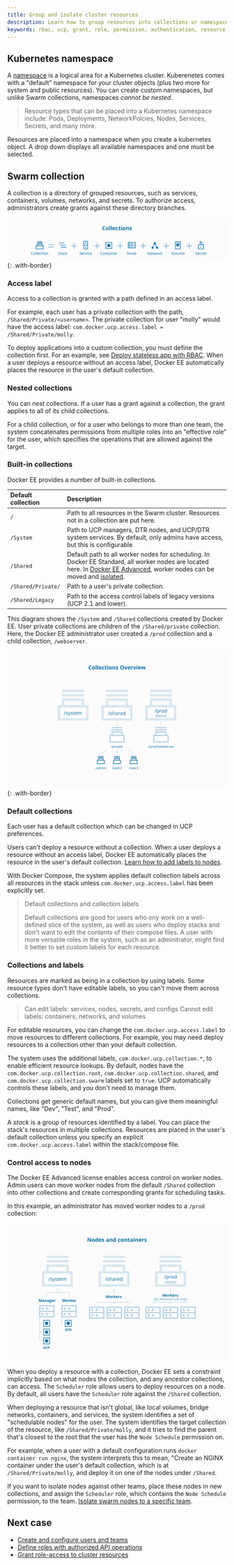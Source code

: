 ```yaml
---
title: Group and isolate cluster resources
description: Learn how to group resources into collections or namespaces to control access.
keywords: rbac, ucp, grant, role, permission, authentication, resource collection
---
```


## Kubernetes namespace

A
[namespace](https://kubernetes.io/docs/concepts/overview/working-with-objects/namespaces/)
is a logical area for a Kubernetes cluster. Kuberenetes comes with a "default"
namespace for your cluster objects (plus two more for system and public
resources). You can create custom namespaces, but unlike Swarm collections,
namespaces _cannot be nested_.

> Resource types that can be placed into a Kubernetes namespace include: Pods,
> Deployments, NetworkPolcies, Nodes, Services, Secrets, and many more.

Resources are placed into a namespace when you create a kubernetes object. A
drop down displays all available namespaces and one must be selected.

## Swarm collection

A collection is a directory of grouped resources, such as services, containers,
volumes, networks, and secrets. To authorize access, administrators create
grants against these directory branches.

![](../images/collections-and-resources.svg){: .with-border}

### Access label

Access to a collection is granted with a path defined in an access label.

For example, each user has a private collection with the path,
`/Shared/Private/<username>`. The  private collection for user "molly" would have
the access label: `com.docker.ucp.access.label = /Shared/Private/molly`.

To deploy applications into a custom collection, you must define the collection
first. For an example, see [Deploy stateless app with RBAC](rbac-howto-deploy-stateless-app.md).
When a user deploys a resource without an access label, Docker EE automatically
places the resource in the user's default collection.

### Nested collections

You can nest collections. If a user has a grant against a collection, the grant
applies to all of its child collections.

For a child collection, or for a user who belongs to more than one team, the
system concatenates permissions from multiple roles into an "effective role" for
the user, which specifies the operations that are allowed against the target.

### Built-in collections

Docker EE provides a number of built-in collections.

| Default collection | Description                                                                                                                                                                                                                                           |
|:-------------------|:------------------------------------------------------------------------------------------------------------------------------------------------------------------------------------------------------------------------------------------------------|
| `/`                | Path to all resources in the Swarm cluster. Resources not in a collection are put here.                                                                                                                                                               |
| `/System`          | Path to UCP managers, DTR nodes, and UCP/DTR system services. By default, only admins have access, but this is configurable.                                                                                                                          |
| `/Shared`          | Default path to all worker nodes for scheduling. In Docker EE Standard, all worker nodes are located here. In [Docker EE Advanced](https://www.docker.com/enterprise-edition), worker nodes can be moved and [isolated](./rbac-howto-isolate-nodes/). |
| `/Shared/Private/` | Path to a user's private collection.                                                                                                                                                                                                                  |
| `/Shared/Legacy`   | Path to the access control labels of legacy versions (UCP 2.1 and lower).                                                                                                                                                                             |

This diagram shows the `/System` and `/Shared` collections created by Docker EE.
User private collections are children of the `/Shared/private` collection. Here,
the Docker EE  administrator user created a `/prod` collection and a child
collection, `/webserver`.

![](../images/collections-diagram.svg){: .with-border}

### Default collections

Each user has a default collection which can be changed in UCP preferences.

Users can't deploy a resource without a collection. When a user deploys a
resource without an access label, Docker EE automatically places the resource in
the user's default collection. [Learn how to add labels to nodes](../admin/configure/add-labels-to-cluster-nodes.md).

With Docker Compose, the system applies default collection labels across all
resources in the stack unless `com.docker.ucp.access.label` has been explicitly
set.

> Default collections and collection labels
>
> Default collections are good for users who ony work on a well-defined slice of
> the system, as well as users who deploy stacks and don't want to edit the
> contents of their compose files. A user with more versatile roles in the
> system, such as an adminitrator, might find it better to set custom labels for
> each resource.

### Collections and labels

Resources are marked as being in a collection by using labels. Some resource
types don't have editable labels, so you can't move them across collections.

> Can edit labels: services, nodes, secrets, and configs
> Cannot edit labels: containers, networks, and volumes

For editable resources, you can change the `com.docker.ucp.access.label` to move
resources to different collections. For example, you may need deploy resources
to a collection other than your default collection.

The system uses the additional labels, `com.docker.ucp.collection.*`, to enable
efficient resource lookups. By default, nodes have the
`com.docker.ucp.collection.root`, `com.docker.ucp.collection.shared`, and
`com.docker.ucp.collection.swarm` labels set to `true`. UCP
automatically controls these labels, and you don't need to manage them.

Collections get generic default names, but you can give them meaningful names,
like "Dev", "Test", and "Prod".

A *stack* is a group of resources identified by a label. You can place the
stack's resources in multiple collections. Resources are placed in the user's
default collection unless you specify an explicit `com.docker.ucp.access.label`
within the stack/compose file.

### Control access to nodes

The Docker EE Advanced license enables access control on worker nodes. Admin
users can move worker nodes from the default `/Shared` collection into other
collections and create corresponding grants for scheduling tasks.

In this example, an administrator has moved worker nodes to a `/prod`
collection:

![](../images/containers-and-nodes-diagram.svg)

When you deploy a resource with a collection, Docker EE sets a constraint
implicitly based on what nodes the collection, and any ancestor collections, can
access. The `Scheduler` role allows users to deploy resources on a node. By
default, all users have the `Scheduler` role against the `/Shared` collection.

When deploying a resource that isn't global, like local volumes, bridge
networks, containers, and services, the system identifies a set of "schedulable
nodes" for the user. The system identifies the target collection of the
resource, like `/Shared/Private/molly`, and it tries to find the parent that's
closest to the root that the user has the `Node Schedule` permission on.

For example, when a user with a default configuration runs `docker container run
nginx`, the system interprets this to mean, "Create an NGINX container under the
user's default collection, which is at `/Shared/Private/molly`, and deploy it on
one of the nodes under `/Shared`.

If you want to isolate nodes against other teams, place these nodes in new
collections, and assign the `Scheduler` role, which contains the `Node Schedule`
permission, to the team. [Isolate swarm nodes to a specific team](rbac-howto-isolate-nodes.md).

## Next case

* [Create and configure users and teams](rbac-basics-create-subjects.md)
* [Define roles with authorized API operations](rbac-basics-define-roles.md)
* [Grant role-access to cluster resources](rbac-basics-grant-permissions.md)
